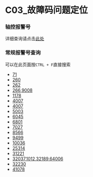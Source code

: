 # C03_故障码问题定位

### 轴控报警号
详细查询请点击[此处](https://gitee.com/yzydeer/BuR_Assistant/blob/master/CHM_files/%E8%B4%9D%E5%8A%A0%E8%8E%B1%E8%BD%B4%E6%8E%A7%E6%8A%A5%E8%AD%A6%E8%AF%8A%E6%96%AD%E5%8A%A9%E6%89%8B%20V1.00.9.chm)

### 常规报警号查询
可以在此页面按`CTRL + F`直接搜索
- [71](../C02_AS软件注册与安装问题/010AS注册提示Error71.md)
- [260](../C02_AS软件注册与安装问题/009AS注册提示报错260.md)
- [262](../C02_AS软件注册与安装问题/004AS注册90天授权报错262.md)
- [266,9008](../C02_AS软件注册与安装问题/011AS注册提示266与9008.md)
- [1178](../B03_技术_诊断/012编译项目报错1178.md)
- [4007](../B06_技术_运动控制/001贝加莱驱动器AutoTuning时出现4007LagErrorExceedLimit报错该怎么办%20.md)
- [4007](../B06_技术_运动控制/002终端客户在使用贝加莱相关设备时出现4007LagErrorExceedLimit报错该怎么办.md)
- [5003](../B06_技术_运动控制/008使用NC%20Test进行测试时，显示5003报错该怎么办？.md)
- [6045](../B03_技术_诊断/022错误代码6405%20报警%20ALHistory模块损坏.md)
- [6801](../B03_技术_诊断/013编译报错6801.md)
- [7027](../A03_产品_PC和HMI/025工控机报错7027%20AR%20plug%20play%20device%20missing.md)
- [8566](../B06_技术_运动控制/021使用MC_BR_GetCamSlavePosition功能块根据主轴位置计算从轴位置时报警8566.md)
- [9499](../B03_技术_诊断/002在编译项目时出现报错，报错信息只显示error：%209499%20contact%20technical%20support.md)
- [10036](../C02_AS软件注册与安装问题/008AS激活报错10036.md)
- [25314](../B03_技术_诊断/001设备运行时，出现25314%20报错，如何进行排查？.md)
- [31221](../B06_技术_运动控制/014SDC轴下在程序后报错31221，但报警可以复位（每次出现的节点是PLC写程序的时候（PLC未重启），正常使用时也没有这个报警）？.md)
- [32037,1012,32189,64006](../A02_产品_Motion/022驱动器出现Error%2032037,1012,%2032189,%20Warning%2064006.md)
- [32230](../B03_技术_诊断/016使用SDC轴报错32230.md)
- [41078](../B06_技术_运动控制/020现场用的是P3伺服，经常报41078.md)